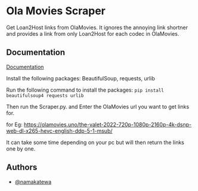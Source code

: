 
# Ola Movies Scraper

Get Loan2Host links from OlaMovies. It ignores the annoying link shortner and provides a link from only Loan2Host for each codec in OlaMovies.



## Documentation

[Documentation](https://linktodocumentation)

Install the following packages:
   BeautifulSoup,
   requests,
   urlib

Run the following command to install the packages:
`pip install beautifulsoup4 requests urlib`

Then run the Scraper.py.
and Enter the OlaMovies url you want to get links for.

for Eg: 
https://olamovies.uno/the-valet-2022-720p-1080p-2160p-4k-dsnp-web-dl-x265-hevc-english-ddp-5-1-msub/

It can take some time depending on your pc but will then return the links one by one.
## Authors

- [@namakatewa](https://github.com/NamanKatewa)

